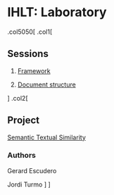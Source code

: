 # IHLT: Laboratory

.col5050[
.col1[
## Sessions

1. [Framework](s1/index.html)

2. [Document structure](s2/index.html)


<!--
3. [Morphology](s3/index.html)
-->

<!--
4. [Part of Speech](s4/index.html)
-->

<!--
5. [Lexical Semantics](s5/index.html)
-->

<!--
6. [Word Sense Disambiguation](s6/index.html)
-->

<!--
7. [Word Sequences](s7/index.html)
-->

<!--
8. Project
-->

<!--
9. [Parsing](s8/index.html)
-->

<!--
10. [Coreference](s9/index.html)
-->

<!--
11. Project
-->
]
.col2[

<!--
## Blocks

* [Text Level](b1/index.html)

* [Lexical Level](b2/index.html)

* [Sequence Level](b3/index.html)
-->

## Project

[Semantic Textual Similarity](sts/index.html)

### Authors

Gerard Escudero

Jordi Turmo
]
]
